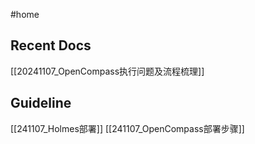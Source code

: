 #home 

## Recent Docs

[[20241107_OpenCompass执行问题及流程梳理]]

## Guideline

[[241107_Holmes部署]]
[[241107_OpenCompass部署步骤]]
